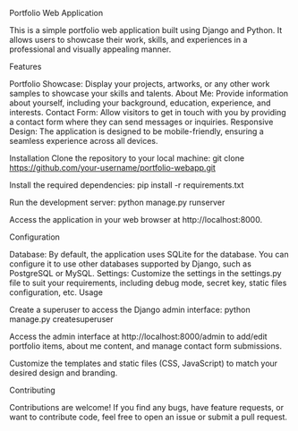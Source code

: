Portfolio Web Application

This is a simple portfolio web application built using Django and Python. It allows users to showcase their work, skills, and experiences in a professional and visually appealing manner.

Features

Portfolio Showcase: Display your projects, artworks, or any other work samples to showcase your skills and talents.
About Me: Provide information about yourself, including your background, education, experience, and interests.
Contact Form: Allow visitors to get in touch with you by providing a contact form where they can send messages or inquiries.
Responsive Design: The application is designed to be mobile-friendly, ensuring a seamless experience across all devices.

Installation
Clone the repository to your local machine:
git clone https://github.com/your-username/portfolio-webapp.git

Install the required dependencies:
pip install -r requirements.txt

Run the development server:
python manage.py runserver

Access the application in your web browser at http://localhost:8000.

Configuration

Database: By default, the application uses SQLite for the database. You can configure it to use other databases supported by Django, such as PostgreSQL or MySQL.
Settings: Customize the settings in the settings.py file to suit your requirements, including debug mode, secret key, static files configuration, etc.
Usage

Create a superuser to access the Django admin interface:
python manage.py createsuperuser

Access the admin interface at http://localhost:8000/admin to add/edit portfolio items, about me content, and manage contact form submissions.

Customize the templates and static files (CSS, JavaScript) to match your desired design and branding.

Contributing

Contributions are welcome! If you find any bugs, have feature requests, or want to contribute code, feel free to open an issue or submit a pull request.
